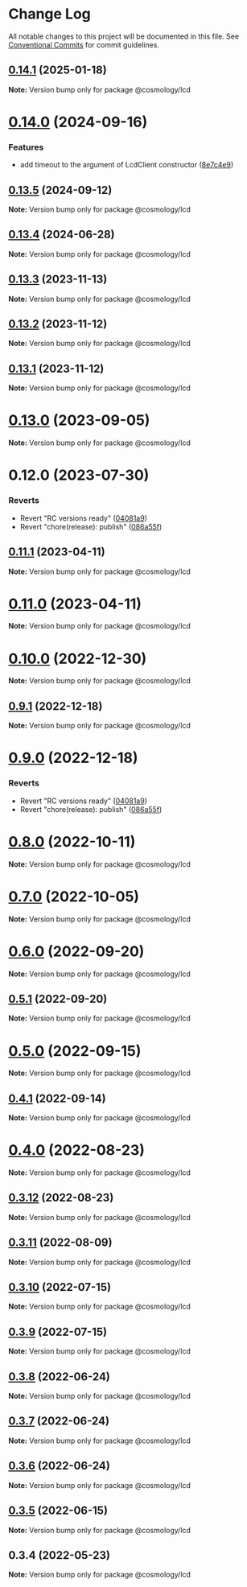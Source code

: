 # Change Log

All notable changes to this project will be documented in this file.
See [Conventional Commits](https://conventionalcommits.org) for commit guidelines.

## [0.14.1](https://github.com/hyperweb-io/telescope/compare/@cosmology/lcd@0.14.0...@cosmology/lcd@0.14.1) (2025-01-18)

**Note:** Version bump only for package @cosmology/lcd





# [0.14.0](https://github.com/hyperweb-io/telescope/compare/@cosmology/lcd@0.13.5...@cosmology/lcd@0.14.0) (2024-09-16)


### Features

* add timeout to the argument of LcdClient constructor ([8e7c4e9](https://github.com/hyperweb-io/telescope/commit/8e7c4e92206b4931f8397c9810d582d85784ef4e))





## [0.13.5](https://github.com/hyperweb-io/telescope/compare/@cosmology/lcd@0.13.4...@cosmology/lcd@0.13.5) (2024-09-12)

**Note:** Version bump only for package @cosmology/lcd





## [0.13.4](https://github.com/hyperweb-io/telescope/compare/@cosmology/lcd@0.13.3...@cosmology/lcd@0.13.4) (2024-06-28)

**Note:** Version bump only for package @cosmology/lcd





## [0.13.3](https://github.com/hyperweb-io/telescope/compare/@cosmology/lcd@0.13.2...@cosmology/lcd@0.13.3) (2023-11-13)

**Note:** Version bump only for package @cosmology/lcd

## [0.13.2](https://github.com/hyperweb-io/telescope/compare/@cosmology/lcd@0.13.1...@cosmology/lcd@0.13.2) (2023-11-12)

**Note:** Version bump only for package @cosmology/lcd

## [0.13.1](https://github.com/hyperweb-io/telescope/compare/@cosmology/lcd@0.13.0...@cosmology/lcd@0.13.1) (2023-11-12)

**Note:** Version bump only for package @cosmology/lcd

# [0.13.0](https://github.com/hyperweb-io/telescope/compare/@cosmology/lcd@0.12.0...@cosmology/lcd@0.13.0) (2023-09-05)

**Note:** Version bump only for package @cosmology/lcd

# 0.12.0 (2023-07-30)

### Reverts

- Revert "RC versions ready" ([04081a9](https://github.com/hyperweb-io/telescope/commit/04081a9d1f80feb3ae664bce2d1364850b3daaca))
- Revert "chore(release): publish" ([086a55f](https://github.com/hyperweb-io/telescope/commit/086a55f14c5ca33ee70a0e2121406dd37eb643f1))

## [0.11.1](https://github.com/osmosis-labs/telescope/compare/@cosmology/lcd@0.11.0...@cosmology/lcd@0.11.1) (2023-04-11)

**Note:** Version bump only for package @cosmology/lcd

# [0.11.0](https://github.com/osmosis-labs/telescope/compare/@cosmology/lcd@0.10.0...@cosmology/lcd@0.11.0) (2023-04-11)

**Note:** Version bump only for package @cosmology/lcd

# [0.10.0](https://github.com/osmosis-labs/telescope/compare/@cosmology/lcd@0.9.1...@cosmology/lcd@0.10.0) (2022-12-30)

**Note:** Version bump only for package @cosmology/lcd

## [0.9.1](https://github.com/osmosis-labs/telescope/compare/@cosmology/lcd@0.9.0...@cosmology/lcd@0.9.1) (2022-12-18)

**Note:** Version bump only for package @cosmology/lcd

# [0.9.0](https://github.com/osmosis-labs/telescope/compare/@cosmology/lcd@0.80.0-rc.1...@cosmology/lcd@0.9.0) (2022-12-18)

### Reverts

- Revert "RC versions ready" ([04081a9](https://github.com/osmosis-labs/telescope/commit/04081a9d1f80feb3ae664bce2d1364850b3daaca))
- Revert "chore(release): publish" ([086a55f](https://github.com/osmosis-labs/telescope/commit/086a55f14c5ca33ee70a0e2121406dd37eb643f1))

# [0.8.0](https://github.com/osmosis-labs/telescope/compare/@cosmology/lcd@0.7.0...@cosmology/lcd@0.8.0) (2022-10-11)

**Note:** Version bump only for package @cosmology/lcd

# [0.7.0](https://github.com/osmosis-labs/telescope/compare/@cosmology/lcd@0.6.0...@cosmology/lcd@0.7.0) (2022-10-05)

**Note:** Version bump only for package @cosmology/lcd

# [0.6.0](https://github.com/osmosis-labs/telescope/compare/@cosmology/lcd@0.5.1...@cosmology/lcd@0.6.0) (2022-09-20)

**Note:** Version bump only for package @cosmology/lcd

## [0.5.1](https://github.com/osmosis-labs/telescope/compare/@cosmology/lcd@0.5.0...@cosmology/lcd@0.5.1) (2022-09-20)

**Note:** Version bump only for package @cosmology/lcd

# [0.5.0](https://github.com/osmosis-labs/telescope/compare/@cosmology/lcd@0.4.1...@cosmology/lcd@0.5.0) (2022-09-15)

**Note:** Version bump only for package @cosmology/lcd

## [0.4.1](https://github.com/osmosis-labs/telescope/compare/@cosmology/lcd@0.4.0...@cosmology/lcd@0.4.1) (2022-09-14)

**Note:** Version bump only for package @cosmology/lcd

# [0.4.0](https://github.com/osmosis-labs/telescope/compare/@cosmology/lcd@0.3.12...@cosmology/lcd@0.4.0) (2022-08-23)

**Note:** Version bump only for package @cosmology/lcd

## [0.3.12](https://github.com/osmosis-labs/telescope/compare/@cosmology/lcd@0.3.11...@cosmology/lcd@0.3.12) (2022-08-23)

**Note:** Version bump only for package @cosmology/lcd

## [0.3.11](https://github.com/osmosis-labs/telescope/compare/@cosmology/lcd@0.3.10...@cosmology/lcd@0.3.11) (2022-08-09)

**Note:** Version bump only for package @cosmology/lcd

## [0.3.10](https://github.com/osmosis-labs/telescope/compare/@cosmology/lcd@0.3.9...@cosmology/lcd@0.3.10) (2022-07-15)

**Note:** Version bump only for package @cosmology/lcd

## [0.3.9](https://github.com/osmosis-labs/telescope/compare/@cosmology/lcd@0.3.8...@cosmology/lcd@0.3.9) (2022-07-15)

**Note:** Version bump only for package @cosmology/lcd

## [0.3.8](https://github.com/osmosis-labs/telescope/compare/@cosmology/lcd@0.3.7...@cosmology/lcd@0.3.8) (2022-06-24)

**Note:** Version bump only for package @cosmology/lcd

## [0.3.7](https://github.com/osmosis-labs/telescope/compare/@cosmology/lcd@0.3.6...@cosmology/lcd@0.3.7) (2022-06-24)

**Note:** Version bump only for package @cosmology/lcd

## [0.3.6](https://github.com/osmosis-labs/telescope/compare/@cosmology/lcd@0.3.5...@cosmology/lcd@0.3.6) (2022-06-24)

**Note:** Version bump only for package @cosmology/lcd

## [0.3.5](https://github.com/osmosis-labs/telescope/compare/@cosmology/lcd@0.3.4...@cosmology/lcd@0.3.5) (2022-06-15)

**Note:** Version bump only for package @cosmology/lcd

## 0.3.4 (2022-05-23)

**Note:** Version bump only for package @cosmology/lcd
